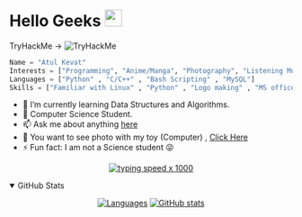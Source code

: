 # Hello Geeks  <img src="https://raw.githubusercontent.com/MartinHeinz/MartinHeinz/master/wave.gif" width="30px">
<!DOCTYPE html>
<html>
<body>
TryHackMe -> <img src="https://tryhackme-badges.s3.amazonaws.com/anoantul.png" alt="TryHackMe">



</body>
</html>

```python
Name = "Atul Kevat"
Interests = ["Programming", "Anime/Manga", "Photography", "Listening Music" , "Cyber Security"]
Languages = ["Python" , "C/C++" , "Bash Scripting" , "MySQL"]
Skills = ["Familiar with Linux" , "Python" , "Logo making" , "MS office"]
```                     
- 🌱 I’m currently learning Data Structures and Algorithms. 
- :school_satchel: Computer Science Student.
- 📫 Ask me about anything [here](https://mail:anonatul404@gmail.com)
- :eyes:   You want to see photo with my toy (Computer) , [Click Here](https://www.instagram.com/anon.atul/)
- ⚡ Fun fact: I am not a Science student :stuck_out_tongue_winking_eye:
<div align=center>

[![typing speed x 1000](https://64.media.tumblr.com/bc91fffa1f7f71014fddf10d3d2decbd/tumblr_pkxty5psM71sguk2k_500.gifv)](https://github.com/anon)
</div>

<details open>
<summary>GitHub Stats</summary>
<div align=center>
    
[![Languages](https://github-readme-stats.vercel.app/api/top-langs/?username=anonatul&show_icons=true&title_color=fff&icon_color=79ff97&text_color=9f9f9f&bg_color=151515&count_private=true)](https://github.com/anonatul)
[![GitHub stats](https://github-readme-stats.vercel.app/api?username=anonatul&show_icons=true&title_color=fff&icon_color=79ff97&text_color=9f9f9f&bg_color=151515&count_private=true)](https://github.com/anonatul)

</div>
</details>


<!--
**anonatul/anonatul** is a ✨ _special_ ✨ repository because its `README.md` (this file) appears on your GitHub profile.




-->
